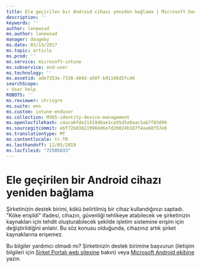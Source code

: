 ```yaml
---
title: Ele geçirilen bir Android cihazı yeniden bağlama | Microsoft Docs
description: ''
keywords: ''
author: lenewsad
ms.author: lanewsad
manager: dougeby
ms.date: 03/13/2017
ms.topic: article
ms.prod: ''
ms.service: microsoft-intune
ms.subservice: end-user
ms.technology: ''
ms.assetid: ade7353e-7338-484d-a50f-b91146d5fc46
searchScope:
- User help
ROBOTS: ''
ms.reviewer: chrisgre
ms.suite: ems
ms.custom: intune-enduser
ms.collection: M365-identity-device-management
ms.openlocfilehash: c4aca6fde21419d6ae1ca95d5a9aac5ab7f83d99
ms.sourcegitcommit: ebf72b038219904d6e7d20024b107f4aa68f57e6
ms.translationtype: MT
ms.contentlocale: tr-TR
ms.lasthandoff: 12/05/2019
ms.locfileid: "72505833"
---
```

# <a name="how-to-reconnect-a-compromised-android-device"></a>Ele geçirilen bir Android cihazı yeniden bağlama

Şirketinizin destek birimi, kökü belirtilmiş bir cihaz kullandığınızı saptadı. "Köke erişildi" ifadesi, cihazın, güvenliği tehlikeye atabilecek ve şirketinizin kaynakları için tehdit oluşturabilecek şekilde işletim sistemine erişim için değiştirildiğini anlatır. Bu söz konusu olduğunda, cihazınız artık şirket kaynaklarına erişemez.

Bu bilgiler yardımcı olmadı mı? Şirketinizin destek birimine başvurun (iletişim bilgileri için [Şirket Portalı web sitesine](https://go.microsoft.com/fwlink/?linkid=2010980) bakın) veya <a href="mailto:wintunedroidfbk@microsoft.com?subject=I'm having trouble with a rooted device&body=Describe the issue you're experiencing here.">Microsoft Android ekibine</a> yazın.
